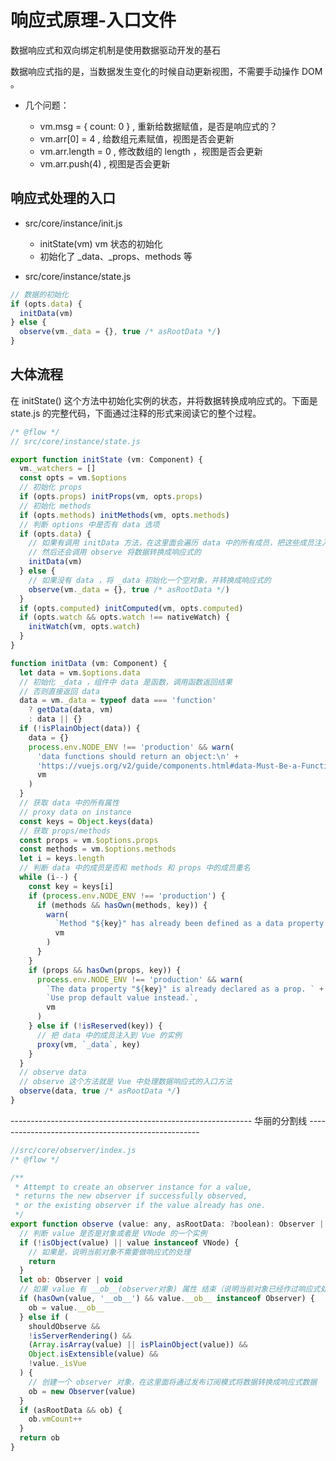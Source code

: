 # 响应式原理-入口文件

数据响应式和双向绑定机制是使用数据驱动开发的基石

数据响应式指的是，当数据发生变化的时候自动更新视图，不需要手动操作 DOM 。

- 几个问题：

  - vm.msg = { count: 0 } , 重新给数据赋值，是否是响应式的？
  - vm.arr[0] = 4 , 给数组元素赋值，视图是否会更新
  - vm.arr.length = 0 , 修改数组的 length ，视图是否会更新
  - vm.arr.push(4) , 视图是否会更新

## 响应式处理的入口

- src/core/instance/init.js

  - initState(vm) vm 状态的初始化
  - 初始化了 _data、_props、methods 等

- src/core/instance/state.js

```js
// 数据的初始化
if (opts.data) {
  initData(vm)
} else {
  observe(vm._data = {}, true /* asRootData */)
}
```

## 大体流程

在 initState() 这个方法中初始化实例的状态，并将数据转换成响应式的。下面是 state.js 的完整代码，下面通过注释的形式来阅读它的整个过程。

```js
/* @flow */
// src/core/instance/state.js

export function initState (vm: Component) {
  vm._watchers = []
  const opts = vm.$options
  // 初始化 props
  if (opts.props) initProps(vm, opts.props)
  // 初始化 methods
  if (opts.methods) initMethods(vm, opts.methods)
  // 判断 options 中是否有 data 选项
  if (opts.data) {
    // 如果有调用 initData 方法，在这里面会遍历 data 中的所有成员，把这些成员注入到 Vue 实例上
    // 然后还会调用 observe 将数据转换成响应式的
    initData(vm)
  } else {
    // 如果没有 data ，将 _data 初始化一个空对象，并转换成响应式的
    observe(vm._data = {}, true /* asRootData */)
  }
  if (opts.computed) initComputed(vm, opts.computed)
  if (opts.watch && opts.watch !== nativeWatch) {
    initWatch(vm, opts.watch)
  }
}

function initData (vm: Component) {
  let data = vm.$options.data
  // 初始化 _data ，组件中 data 是函数，调用函数返回结果
  // 否则直接返回 data
  data = vm._data = typeof data === 'function'
    ? getData(data, vm)
    : data || {}
  if (!isPlainObject(data)) {
    data = {}
    process.env.NODE_ENV !== 'production' && warn(
      'data functions should return an object:\n' +
      'https://vuejs.org/v2/guide/components.html#data-Must-Be-a-Function',
      vm
    )
  }
  // 获取 data 中的所有属性
  // proxy data on instance
  const keys = Object.keys(data)
  // 获取 props/methods 
  const props = vm.$options.props
  const methods = vm.$options.methods
  let i = keys.length
  // 判断 data 中的成员是否和 methods 和 props 中的成员重名
  while (i--) {
    const key = keys[i]
    if (process.env.NODE_ENV !== 'production') {
      if (methods && hasOwn(methods, key)) {
        warn(
          `Method "${key}" has already been defined as a data property.`,
          vm
        )
      }
    }
    if (props && hasOwn(props, key)) {
      process.env.NODE_ENV !== 'production' && warn(
        `The data property "${key}" is already declared as a prop. ` +
        `Use prop default value instead.`,
        vm
      )
    } else if (!isReserved(key)) {
      // 把 data 中的成员注入到 Vue 的实例
      proxy(vm, `_data`, key)
    }
  }
  // observe data
  // observe 这个方法就是 Vue 中处理数据响应式的入口方法
  observe(data, true /* asRootData */)
}
```
------------------------------------------------------------ 华丽的分割线 ---------------------------------------------------

```js
//src/core/observer/index.js
/* @flow */

/**
 * Attempt to create an observer instance for a value,
 * returns the new observer if successfully observed,
 * or the existing observer if the value already has one.
 */
export function observe (value: any, asRootData: ?boolean): Observer | void {
  // 判断 value 是否是对象或者是 VNode 的一个实例
  if (!isObject(value) || value instanceof VNode) {
    // 如果是，说明当前对象不需要做响应式的处理
    return
  }
  let ob: Observer | void
  // 如果 value 有 __ob__(observer对象) 属性 结束（说明当前对象已经作过响应式处理）
  if (hasOwn(value, '__ob__') && value.__ob__ instanceof Observer) {
    ob = value.__ob__
  } else if (
    shouldObserve &&
    !isServerRendering() &&
    (Array.isArray(value) || isPlainObject(value)) &&
    Object.isExtensible(value) &&
    !value._isVue
  ) {
    // 创建一个 observer 对象，在这里面将通过发布订阅模式将数据转换成响应式数据
    ob = new Observer(value)
  }
  if (asRootData && ob) {
    ob.vmCount++
  }
  return ob
}
```